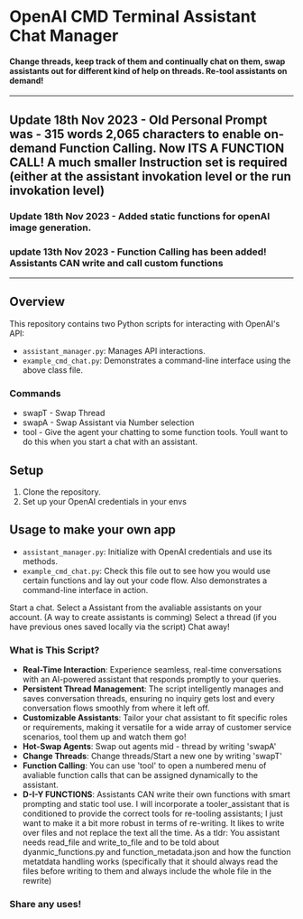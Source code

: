 # OpenAI CMD Terminal Assistant Chat Manager
#### Change threads, keep track of them and continually chat on them, swap assistants out for different kind of help on threads. Re-tool assistants on demand!

---
## Update 18th Nov 2023 -  Old Personal Prompt was - 315 words 2,065 characters to enable on-demand Function Calling. Now ITS A FUNCTION CALL! A much smaller Instruction set is required (either at the assistant invokation level or the run invokation level)
### Update 18th Nov 2023 - Added static functions for openAI image generation.
### update 13th Nov 2023 - Function Calling has been added! Assistants CAN write and call custom functions
---
## Overview
This repository contains two Python scripts for interacting with OpenAI's API:
- `assistant_manager.py`: Manages API interactions.
- `example_cmd_chat.py`: Demonstrates a command-line interface using the above class file.
### Commands
- swapT - Swap Thread
- swapA - Swap Assistant via Number selection
- tool - Give the agent your chatting to some function tools. Youll want to do this when you start a chat with an assistant.

## Setup
1. Clone the repository.
2. Set up your OpenAI credentials in your envs

## Usage to make your own app
- `assistant_manager.py`: Initialize with OpenAI credentials and use its methods.
- `example_cmd_chat.py`: Check this file out to see how you would use certain functions and lay out your code flow. Also demonstrates a command-line interface in action.

Start a chat. Select a Assistant from the avaliable assistants on your account. (A way to create assistants is comming)
Select a thread (if you have previous ones saved locally via the script) 
Chat away!

### What is This Script?
- **Real-Time Interaction**: Experience seamless, real-time conversations with an AI-powered assistant that responds promptly to your queries.
- **Persistent Thread Management**: The script intelligently manages and saves conversation threads, ensuring no inquiry gets lost and every conversation flows smoothly from where it left off.
- **Customizable Assistants**: Tailor your chat assistant to fit specific roles or requirements, making it versatile for a wide array of customer service scenarios, tool them up and watch them go!
- **Hot-Swap Agents**: Swap out agents mid - thread by writing 'swapA'
- **Change Threads**: Change threads/Start a new one by writing 'swapT'
- **Function Calling**: You can use 'tool' to open a numbered menu of avaliable function calls that can be assigned dynamically to the assistant.
- **D-I-Y FUNCTIONS**: Assistants CAN write their own functions with smart prompting and static tool use. I will incorporate a tooler_assistant that is conditioned to provide the correct tools for re-tooling assistants; I just want to make it a bit more robust in terms of re-writing. It likes to write over files and not replace the text all the time. As a tldr: You assistant needs read_file and write_to_file and to be told about dyanmic_functions.py and function_metadata.json and how the function metatdata handling works (specifically that it should always read the files before writing to them and always include the whole file in the rewrite)

### Share any uses!
